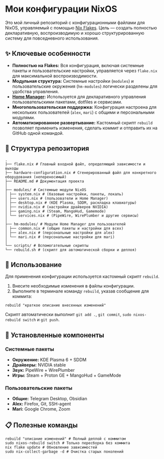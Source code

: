 # Мои конфигурации NixOS

Это мой личный репозиторий с конфигурационными файлами для NixOS, управляемый с помощью [Nix Flakes](https://nixos.wiki/wiki/Flakes). Цель — создать полностью декларативную, воспроизводимую и хорошо структурированную систему для повседневного использования.

## ✨ Ключевые особенности

*   **Полностью на Flakes:** Вся конфигурация, включая системные пакеты и пользовательские настройки, управляется через `flake.nix` для максимальной воспроизводимости.
*   **Модульная структура:** Системные настройки (`modules`) и пользовательские окружения (`hm-modules`) логически разделены для удобства управления.
*   **[Home Manager](https://github.com/nix-community/home-manager):** Используется для декларативного управления пользовательскими пакетами, dotfiles и сервисами.
*   **Многопользовательская поддержка:** Конфигурация настроена для нескольких пользователей (`alex`, `mari`) с общими и персональными модулями.
*   **Автоматизированное развертывание:** Кастомный скрипт `rebuild` позволяет применить изменения, сделать коммит и отправить их на GitHub одной командой.

## 📂 Структура репозитория
```
.
├── flake.nix # Главный входной файл, определяющий зависимости и выходы
├── hardware-configuration.nix # Сгенерированный файл для конкретного оборудования (непереносимый)
├── README.md # Документация проекта
│
├── modules/ # Системные модули NixOS
│ ├── system.nix # (базовые настройки, пакеты, локаль)
│ ├── users.nix # (пользователи и Home Manager)
│ ├── desktop.nix # (KDE Plasma, SDDM, раскладка клавиатуры)
│ ├── nvidia.nix # (настройки драйверов NVIDIA)
│ ├── gaming.nix # (Steam, MangoHud, Gamemode)
│ └── services.nix # (PipeWire, WirePlumber и другие сервисы)
│
├── hm-modules/ # Модули Home Manager для пользователей
│ ├── common.nix # (общие пакеты и настройки для всех)
│ ├── alex.nix # (персональные настройки для alex)
│ └── mari.nix # (персональные настройки для mari)
│
└── scripts/ # Вспомогательные скрипты
└── rebuild.sh # (скрипт для автоматической сборки и деплоя)
```

## 🚀 Использование

Для применения конфигурации используется кастомный скрипт `rebuild`.

1.  Внесите необходимые изменения в файлы конфигурации.
2.  Выполните в терминале команду `rebuild`, указав сообщение для коммита:

```rebuild "краткое описание внесенных изменений"```

Скрипт автоматически выполнит `git add .`, `git commit`, `sudo nixos-rebuild switch` и `git push`.

## 🔧 Установленные компоненты

### Системные пакеты
- **Окружение:** KDE Plasma 6 + SDDM
- **Драйверы:** NVIDIA stable
- **Звук:** PipeWire + WirePlumber
- **Игры:** Steam + Proton GE + MangoHud + GameMode

### Пользовательские пакеты
- **Общие:** Telegram Desktop, Obsidian
- **Alex:** Firefox, Git, SSH-agent
- **Mari:** Google Chrome, Zoom

## 📋 Полезные команды
```
rebuild "описание изменений" # Полный деплой с коммитом
sudo nixos-rebuild switch # Только пересборка без коммита
nix flake update # Обновление зависимостей
sudo nix-collect-garbage -d # Очистка старых поколений
